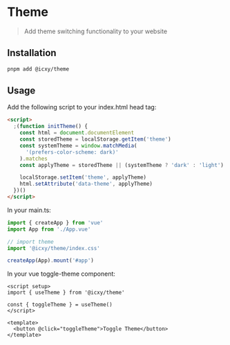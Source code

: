 # Theme

> Add theme switching functionality to your website

## Installation

```bash
pnpm add @icxy/theme
```

## Usage

Add the following script to your index.html head tag:

```html
<script>
  ;(function initTheme() {
    const html = document.documentElement
    const storedTheme = localStorage.getItem('theme')
    const systemTheme = window.matchMedia(
      '(prefers-color-scheme: dark)'
    ).matches
    const applyTheme = storedTheme || (systemTheme ? 'dark' : 'light')

    localStorage.setItem('theme', applyTheme)
    html.setAttribute('data-theme', applyTheme)
  })()
</script>
```

In your main.ts:

```ts
import { createApp } from 'vue'
import App from './App.vue'

// import theme
import '@icxy/theme/index.css'

createApp(App).mount('#app')
```

In your vue toggle-theme component:

```vue
<script setup>
import { useTheme } from '@icxy/theme'

const { toggleTheme } = useTheme()
</script>

<template>
  <button @click="toggleTheme">Toggle Theme</button>
</template>
```
